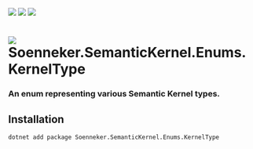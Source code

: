 ﻿[![](https://img.shields.io/nuget/v/soenneker.semantickernel.enums.kerneltype.svg?style=for-the-badge)](https://www.nuget.org/packages/soenneker.semantickernel.enums.kerneltype/)
[![](https://img.shields.io/github/actions/workflow/status/soenneker/soenneker.semantickernel.enums.kerneltype/publish-package.yml?style=for-the-badge)](https://github.com/soenneker/soenneker.semantickernel.enums.kerneltype/actions/workflows/publish-package.yml)
[![](https://img.shields.io/nuget/dt/soenneker.semantickernel.enums.kerneltype.svg?style=for-the-badge)](https://www.nuget.org/packages/soenneker.semantickernel.enums.kerneltype/)

# ![](https://user-images.githubusercontent.com/4441470/224455560-91ed3ee7-f510-4041-a8d2-3fc093025112.png) Soenneker.SemanticKernel.Enums.KernelType
### An enum representing various Semantic Kernel types.

## Installation

```
dotnet add package Soenneker.SemanticKernel.Enums.KernelType
```
